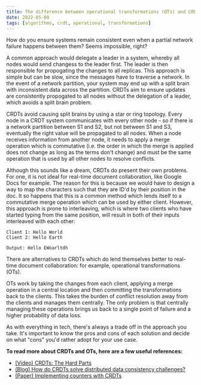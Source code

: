```yaml
---
title: The difference between operational transformations (OTs) and CRDTs
date: 2022-05-09
tags: [algorithms, crdt, operational, transformations]
---
```


How do you ensure systems remain consistent even when a partial network failure happens between them? Seems impossible, right?

A common approach would delegate a leader in a system, whereby all nodes would send changess to the leader first. The leader is then responsible for propogating the changes to all replicas. This approach is simple but can be slow, since the messages have to traverse a network. In the event of a network partition, your system may end up with a split brain with inconsistent data across the partition. CRDTs aim to ensure updates are consistently propogated to all nodes without the delegation of a leader, which avoids a split brain problem.

CRDTs avoid causing split brains by using a star or ring topology<!--QC1-->. Every node in a CRDT system communicates with every other node - so if there is a network partition between S1 and S2, but not between S1 and S3, eventually the right value will be propagated to all nodes. When a node receives information from another node, it needs to apply a merge operation which is commutative<!--QC2--> (i.e. the order in which the merge is applied does not change as long as the terms don't change) and must be the same operation that is used by all other nodes to resolve conflicts.

Although this sounds like a dream, CRDTs do present their own problems. For one, it is not ideal for real-time document collaboration, like Google Docs for example. The reason for this is because we would have to design a way to map the characters such that they are ID'd by their position in the doc. It so happens that this is a common method which lends itself to a commutative merge operation which can be used by either client. However, this approach is prone to interleaving<!--QC3-->, which is where two clients who have started typing from the same position, will result in both of their inputs interleaved with each other:

```
Client 1: Hello World
Client 2: Hello Earth

Output: Hello EWoarltdh
```

There are alternatives to CRDTs which do lend themselves better to real-time document collaboration: for example, operational transformations (OTs).

OTs work by taking the changes from each client, applying a merge operation in a central location and then committing the transformations back to the clients. This takes the burden of conflict resolution away from the clients and manages them centrally<!--QC4-->. The only problem is that centrally managing these operations brings us back to a single point of failure and a higher probability of data loss<!--QC5-->.

As with everything in tech, there's always a trade off in the approach you take. It's important to know the pros and cons of each solution and decide on what "cons" you'd rather adopt for your use case.

**To read more about CRDTs and OTs, here are a few useful references:**

* [(Video) CRDTs: The Hard Parts][1]
* [(Blog) How do CRDTs solve distributed data consistency challenges?][2]
* [(Paper) Implementing counters with CRDTs][3]

<!-- References -->
[1]: <https://martin.kleppmann.com/2020/07/06/crdt-hard-parts-hydra.html> (Martin Kleppmann talk on CRDTs)
[2]: <https://ably.com/blog/crdts-distributed-data-consistency-challenges#what-are-operational-transforms> (Ably blog on CRDTs)
[3]: <https://www.cs.utexas.edu/~rossbach/cs380p-fall2019/papers/Counters.html> (Implementing counters with CRDTs)

<!-- Questions and comments - refer to IDs with QC prefix

1. Confirm that star topology is the correct terminology here
2. Confirm that declarative is the right terminology here
3. Include a nicer diagram to explain interleaving
4. Do the operations still have to be commutative in OTs? Re-watch Martin Kleppmann's video again.
5. Confirm these are actually the drawbacks of OT by wathcing Kleppman's video
-->
